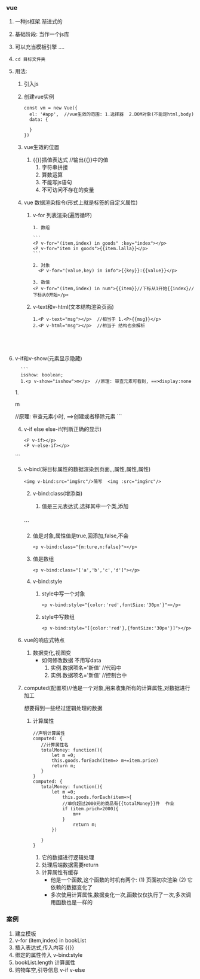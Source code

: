 ### vue

1. 一种js框架.渐进式的

2. 基础阶段: 当作一个js库

3. 可以充当模板引擎  ....

4. ```
   cd 目标文件夹
   ```

5. 用法:

   1. 引入js

   2. 创建vue实例

      ```
      const vm = new Vue({
      	el: '#app',  //vue生效的范围: 1.选择器  2.DOM对象(不能是html,body)
      	data: {
      		
      	}
      })
      ```

   3. vue生效的位置

      1. {{}}插值表达式  //输出{{}}中的值
         1. 字符串拼接
         2. 算数运算
         3. 不能写js语句
         4. 不可访问不存在的变量

   4. vue 数据渲染指令(形式上就是标签的自定义属性)

      1. v-for 列表渲染(遍历循环)

         ```
         1. 数组
         
         ​```
         <P v-for="(item,index) in goods" :key="index"></p>
         <P v-for="item in goods">{{item.lalla}}</p>
         ​```
         
         2. 对象
           <P v-for="(value,key) in info">{{key}}:{{value}}</p>
           
         3. 数值  
         <P v-for="(item,index) in num">{{item}}//下标从1开始{{index}//下标从0开始</p>
         
         ```
         
      
      2. v-text和v-html(文本结构渲染页面)
      
         ```
         1.<P v-text="msg"></p>  //相当于 1.<P>{{msg}}</p>
         2.<P v-html="msg"></p>  //相当于 结构也会解析
   ```
      
   
      
3. v-if和v-show(元素显示隐藏)
      
         ```
         isshow: boolean;
         1.<p v-show="isshow">m</p>  //原理: 审查元素可看到, ==>display:none
   1.<p v-if="isshow">m</p>  //原理: 审查元素小时, ==>创建或者移除元素
         ```

         

      4. v-if else else-if(判断正确的显示)
      
         ```
         <P v-if></p>
         <P v-else-if></p>
   <P v-else></p>
         ```

         

      5. v-bind(将目标属性的数据渲染到页面,,,属性,属性,属性)
      
         ```
         <img v-bind:src="imgSrc"/>简写  <img :src="imgSrc"/>
         ```

         

         2. v-bind:class(增添类)

            1. 值是三元表达式,选择其中一个类,添加
      
               ```
         <p v-bind:class="num>30?'pass':'fail'"></p>
               ```

               

            2. 值是对象,属性值是true,回添加,false,不会

               ```
               <p v-bind:class="{m:ture,n:false}"></p>
               ```

               

            3. 值是数组

               ```
               <p v-bind:class="['a','b','c','d']"></p>
               ```

         2. v-bind:style
   
            1. style中写一个对象
   
               ```
               <p v-bind:style="{color:'red',fontSize:'30px'}"></p>
               ```
   
            2. style中写数组
         
               ```
               <p v-bind:style="[{color:'red'},{fontSize:'30px'}]"></p>
               ```
      
   5. vue的响应式特点
   
      1. 数据变化,视图变
         - 如何修改数据   不用写data
           1. 实例.数据项名='新值'  //代码中  
           2. 实例.数据项名='新值'  //控制台中
   
   6. computed(配置项)//他是一个对象,用来收集所有的计算属性,对数据进行加工
   
      想要得到一些经过逻辑处理的数据
   
      1. 计算属性
   
         ```
         //声明计算属性
         computed: {
         	//计算属性名
         	totalMoney: function(){
         		let m =0;
         		this.goods.forEach(item=> m+=item.price)
         		return m;
         	}
         }
         computed: {
         	totalMoney: function(){
         		let m =0;
         			this.goods.forEach(item=>{
         			//单价超过2000元的商品有{{totalMoney}}件  作业
         			if (item.prich>2000){
         				m++
         			}
         				return m;
         		})
         	
         	}
         }
         
         ```
   
         1. 它的数据进行逻辑处理 
         2. 处理后端数据需要return
         3. 计算属性有缓存
            - 他是一个函数,这个函数的时机有两个: (1) 页面初次渲染 (2)  它依赖的数据变化了
            - 多次使用计算属性,数据变化一次,函数仅仅执行了一次,多次调用函数也是一样的

### 案例

1. 建立模板
2. v-for (item,index) in bookList
3. 插入表达式,传入内容  {{}}
4. 绑定的属性传入  v-bind:style
5. bookList.length     计算属性
6. 购物车空,引导信息  v-if  v-else